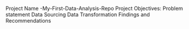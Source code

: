 Project Name -My-First-Data-Analysis-Repo
Project Objectives: Problem statement 
Data Sourcing 
Data Transformation 
Findings and Recommendations 
